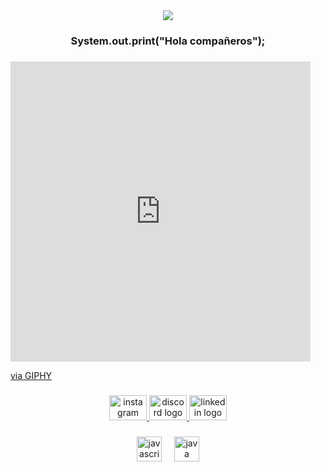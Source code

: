 <div align="center">
  <img src="https://profile-counter.glitch.me/JosanHerrera/count.svg?"  />
</div>

###

<h3 align="center">System.out.print("Hola compañeros");</h3>

###

<iframe src="https://giphy.com/embed/tHIRLHtNwxpjIFqPdV" width="480" height="480" style="" frameBorder="0" class="giphy-embed" allowFullScreen></iframe><p><a href="https://giphy.com/gifs/justin-raccoon-pedro-tHIRLHtNwxpjIFqPdV">via GIPHY</a></p>

###

<div align="center">
  <a href="https://www.instagram.com/josanherso?igsh=OHg0dW43bXpiZXlx&utm_source=qr" target="_blank">
    <img src="https://raw.githubusercontent.com/maurodesouza/profile-readme-generator/master/src/assets/icons/social/instagram/default.svg" width="60" height="40" alt="instagram logo"  />
  </a>
  <a href="https://discord.com/users/josanherrera" target="_blank">
    <img src="https://raw.githubusercontent.com/maurodesouza/profile-readme-generator/master/src/assets/icons/social/discord/default.svg" width="60" height="40" alt="discord logo"  />
  </a>
  <a href="https://www.linkedin.com/in/jose-antonio-herrera-soto-3b5980246?utm_source=share&utm_campaign=share_via&utm_content=profile&utm_medium=ios_app" target="_blank">
    <img src="https://raw.githubusercontent.com/maurodesouza/profile-readme-generator/master/src/assets/icons/social/linkedin/default.svg" width="60" height="40" alt="linkedin logo"  />
  </a>
</div>

###

<div align="center">
  <img src="https://cdn.jsdelivr.net/gh/devicons/devicon/icons/javascript/javascript-original.svg" height="40" alt="javascript logo"  />
  <img width="12" />
  <img src="https://cdn.jsdelivr.net/gh/devicons/devicon/icons/java/java-original.svg" height="40" alt="java logo"  />
</div>

###
